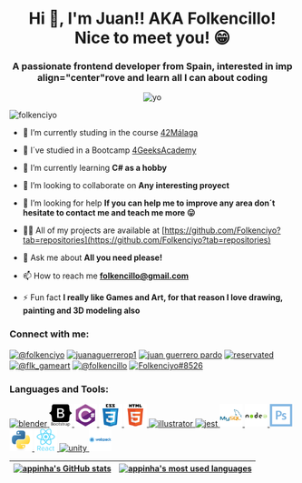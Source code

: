 <h1 align="center">Hi 👋, I'm Juan!! AKA Folkencillo! Nice to meet you! 😁</h1>
<h3 align="center">A passionate frontend developer from Spain, interested in imp align="center"rove and learn all I can about coding</h3>
<p align="center"><img src="https://i.ibb.co/NVF8CSm/yo.jpg" alt="yo" border="0"></p>

<p align="left"> <img src="https://komarev.com/ghpvc/?username=folkenciyo&label=Profile%20views&color=0e75b6&style=flat" alt="folkenciyo" /> </p>

- 🔭 I’m currently studing in the course [42Málaga](https://candidatura.42malaga.com/users/sign_in)

- 🤖 I´ve studied in a Bootcamp [4GeeksAcademy](https://4geeksacademy.com/es/inicio)

- 🌱 I’m currently learning **C# as a hobby**

- 👯 I’m looking to collaborate on **Any interesting proyect**

- 🤝 I’m looking for help **If you can help me to improve any area don´t hesitate to contact me and teach me more 😛**

- 👨‍💻 All of my projects are available at [https://github.com/Folkenciyo?tab=repositories](https://github.com/Folkenciyo?tab=repositories)

- 💬 Ask me about **All you need please!**

- 📫 How to reach me **folkencillo@gmail.com**

- ⚡ Fun fact **I really like Games and Art, for that reason I love drawing, painting and 3D modeling also**

<h3 align="left">Connect with me:</h3>
<p align="left">
<a href="https://codepen.io/@folkenciyo" target="blank"><img align="center" src="https://raw.githubusercontent.com/rahuldkjain/github-profile-readme-generator/master/src/images/icons/Social/codepen.svg" alt="@folkenciyo" height="30" width="40" /></a>
<a href="https://twitter.com/juanaguerrerop1" target="blank"><img align="center" src="https://raw.githubusercontent.com/rahuldkjain/github-profile-readme-generator/master/src/images/icons/Social/twitter.svg" alt="juanaguerrerop1" height="30" width="40" /></a>
<a href="https://linkedin.com/in/juan guerrero pardo" target="blank"><img align="center" src="https://raw.githubusercontent.com/rahuldkjain/github-profile-readme-generator/master/src/images/icons/Social/linked-in-alt.svg" alt="juan guerrero pardo" height="30" width="40" /></a>
<a href="https://fb.com/reservated" target="blank"><img align="center" src="https://raw.githubusercontent.com/rahuldkjain/github-profile-readme-generator/master/src/images/icons/Social/facebook.svg" alt="reservated" height="30" width="40" /></a>
<a href="https://instagram.com/@flk_gameart" target="blank"><img align="center" src="https://raw.githubusercontent.com/rahuldkjain/github-profile-readme-generator/master/src/images/icons/Social/instagram.svg" alt="@flk_gameart" height="30" width="40" /></a>
<a href="https://www.hackerrank.com/@folkencillo" target="blank"><img align="center" src="https://raw.githubusercontent.com/rahuldkjain/github-profile-readme-generator/master/src/images/icons/Social/hackerrank.svg" alt="@folkencillo" height="30" width="40" /></a>
<a href="https://discord.gg/Folkenciyo#8526" target="blank"><img align="center" src="https://raw.githubusercontent.com/rahuldkjain/github-profile-readme-generator/master/src/images/icons/Social/discord.svg" alt="Folkenciyo#8526" height="30" width="40" /></a>
</p>

<h3 align="left">Languages and Tools:</h3>
<p align="left"> <a href="https://www.blender.org/" target="_blank" rel="noreferrer"> <img src="https://download.blender.org/branding/community/blender_community_badge_white.svg" alt="blender" width="40" height="40"/> </a> <a href="https://getbootstrap.com" target="_blank" rel="noreferrer"> <img src="https://raw.githubusercontent.com/devicons/devicon/master/icons/bootstrap/bootstrap-plain-wordmark.svg" alt="bootstrap" width="40" height="40"/> </a> <a href="https://www.w3schools.com/cs/" target="_blank" rel="noreferrer"> <img src="https://raw.githubusercontent.com/devicons/devicon/master/icons/csharp/csharp-original.svg" alt="csharp" width="40" height="40"/> </a> <a href="https://www.w3schools.com/css/" target="_blank" rel="noreferrer"> <img src="https://raw.githubusercontent.com/devicons/devicon/master/icons/css3/css3-original-wordmark.svg" alt="css3" width="40" height="40"/> </a> <a href="https://www.w3.org/html/" target="_blank" rel="noreferrer"> <img src="https://raw.githubusercontent.com/devicons/devicon/master/icons/html5/html5-original-wordmark.svg" alt="html5" width="40" height="40"/> </a> <a href="https://www.adobe.com/in/products/illustrator.html" target="_blank" rel="noreferrer"> <img src="https://www.vectorlogo.zone/logos/adobe_illustrator/adobe_illustrator-icon.svg" alt="illustrator" width="40" height="40"/> </a> <a href="https://jestjs.io" target="_blank" rel="noreferrer"> <img src="https://www.vectorlogo.zone/logos/jestjsio/jestjsio-icon.svg" alt="jest" width="40" height="40"/> </a> <a href="https://www.mysql.com/" target="_blank" rel="noreferrer"> <img src="https://raw.githubusercontent.com/devicons/devicon/master/icons/mysql/mysql-original-wordmark.svg" alt="mysql" width="40" height="40"/> </a> <a href="https://nodejs.org" target="_blank" rel="noreferrer"> <img src="https://raw.githubusercontent.com/devicons/devicon/master/icons/nodejs/nodejs-original-wordmark.svg" alt="nodejs" width="40" height="40"/> </a> <a href="https://www.photoshop.com/en" target="_blank" rel="noreferrer"> <img src="https://raw.githubusercontent.com/devicons/devicon/master/icons/photoshop/photoshop-line.svg" alt="photoshop" width="40" height="40"/> </a> <a href="https://www.python.org" target="_blank" rel="noreferrer"> <img src="https://raw.githubusercontent.com/devicons/devicon/master/icons/python/python-original.svg" alt="python" width="40" height="40"/> </a> <a href="https://reactjs.org/" target="_blank" rel="noreferrer"> <img src="https://raw.githubusercontent.com/devicons/devicon/master/icons/react/react-original-wordmark.svg" alt="react" width="40" height="40"/> </a> <a href="https://unity.com/" target="_blank" rel="noreferrer"> <img src="https://www.vectorlogo.zone/logos/unity3d/unity3d-icon.svg" alt="unity" width="40" height="40"/> </a> <a href="https://webpack.js.org" target="_blank" rel="noreferrer"> <img src="https://raw.githubusercontent.com/devicons/devicon/d00d0969292a6569d45b06d3f350f463a0107b0d/icons/webpack/webpack-original-wordmark.svg" alt="webpack" width="40" height="40"/> </a> </p>

| [![appinha's GitHub stats](https://github-readme-stats.vercel.app/api?username=Folkenciyo&count_private=true&include_all_commits=true&show_icons=true&hide=issues&hide_border=true&theme=jolly)](https://github.com/Folkenciyo?tab=repositories) | [![appinha's most used languages](https://github-readme-stats.vercel.app/api/top-langs/?username=Folkenciyo&layout=compact&hide_border=true&theme=jolly)](https://github.com/Folkenciyo?tab=repositories) |
|:-:|:-:|
